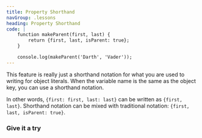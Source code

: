 ```yaml
---
title: Property Shorthand
navGroup: .lessons
heading: Property Shorthand
code: |
    function makeParent(first, last) {
        return {first, last, isParent: true};
    }

    console.log(makeParent('Darth', 'Vader'));
---
```


This feature is really just a shorthand notation for what you are used to writing for object literals.  When the variable name is the same as the object key, you can use a shorthand notation.

In other words, `{first: first, last: last}` can be written as `{first, last}`.  Shorthand notation can be mixed with traditional notation: `{first, last, isParent: true}`.

### Give it a try

